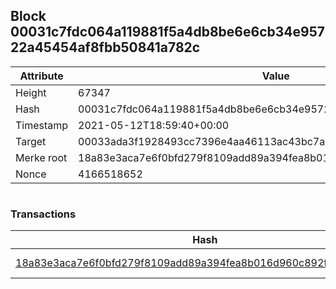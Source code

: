 ## Block 00031c7fdc064a119881f5a4db8be6e6cb34e95722a45454af8fbb50841a782c

Attribute | Value
--- | ---
Height | 67347
Hash | 00031c7fdc064a119881f5a4db8be6e6cb34e95722a45454af8fbb50841a782c
Timestamp | 2021-05-12T18:59:40+00:00
Target | 00033ada3f1928493cc7396e4aa46113ac43bc7ac52aab5d08e3934913716f64
Merke root | 18a83e3aca7e6f0bfd279f8109add89a394fea8b016d960c892f409af62fbfa2
Nonce | 4166518652

```

```

### Transactions

Hash | Amount
--- | ---
[18a83e3aca7e6f0bfd279f8109add89a394fea8b016d960c892f409af62fbfa2](18a83e3aca7e6f0bfd279f8109add89a394fea8b016d960c892f409af62fbfa2.md) | 10.00000000 SKEPTI 
